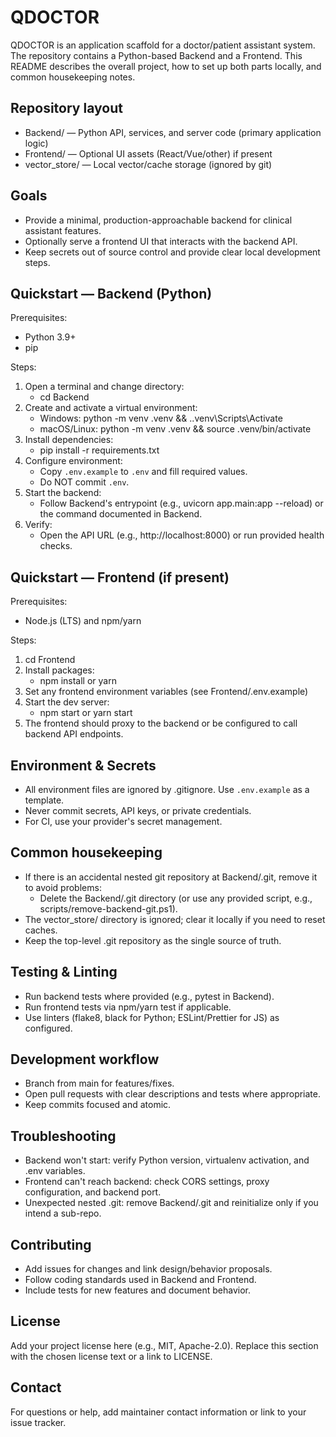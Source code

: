 # QDOCTOR

QDOCTOR is an application scaffold for a doctor/patient assistant system. The repository contains a Python-based Backend and a Frontend. This README describes the overall project, how to set up both parts locally, and common housekeeping notes.

## Repository layout
- Backend/ — Python API, services, and server code (primary application logic)
- Frontend/ — Optional UI assets (React/Vue/other) if present
- vector_store/ — Local vector/cache storage (ignored by git)

## Goals
- Provide a minimal, production-approachable backend for clinical assistant features.
- Optionally serve a frontend UI that interacts with the backend API.
- Keep secrets out of source control and provide clear local development steps.

## Quickstart — Backend (Python)
Prerequisites:
- Python 3.9+
- pip

Steps:
1. Open a terminal and change directory:
   - cd Backend
2. Create and activate a virtual environment:
   - Windows: python -m venv .venv && .\.venv\Scripts\Activate
   - macOS/Linux: python -m venv .venv && source .venv/bin/activate
3. Install dependencies:
   - pip install -r requirements.txt
4. Configure environment:
   - Copy `.env.example` to `.env` and fill required values.
   - Do NOT commit `.env`.
5. Start the backend:
   - Follow Backend's entrypoint (e.g., uvicorn app.main:app --reload) or the command documented in Backend.
6. Verify:
   - Open the API URL (e.g., http://localhost:8000) or run provided health checks.

## Quickstart — Frontend (if present)
Prerequisites:
- Node.js (LTS) and npm/yarn

Steps:
1. cd Frontend
2. Install packages:
   - npm install or yarn
3. Set any frontend environment variables (see Frontend/.env.example)
4. Start the dev server:
   - npm start or yarn start
5. The frontend should proxy to the backend or be configured to call backend API endpoints.

## Environment & Secrets
- All environment files are ignored by .gitignore. Use `.env.example` as a template.
- Never commit secrets, API keys, or private credentials.
- For CI, use your provider's secret management.

## Common housekeeping
- If there is an accidental nested git repository at Backend/.git, remove it to avoid problems:
  - Delete the Backend/.git directory (or use any provided script, e.g., scripts/remove-backend-git.ps1).
- The vector_store/ directory is ignored; clear it locally if you need to reset caches.
- Keep the top-level .git repository as the single source of truth.

## Testing & Linting
- Run backend tests where provided (e.g., pytest in Backend).
- Run frontend tests via npm/yarn test if applicable.
- Use linters (flake8, black for Python; ESLint/Prettier for JS) as configured.

## Development workflow
- Branch from main for features/fixes.
- Open pull requests with clear descriptions and tests where appropriate.
- Keep commits focused and atomic.

## Troubleshooting
- Backend won't start: verify Python version, virtualenv activation, and .env variables.
- Frontend can't reach backend: check CORS settings, proxy configuration, and backend port.
- Unexpected nested .git: remove Backend/.git and reinitialize only if you intend a sub-repo.

## Contributing
- Add issues for changes and link design/behavior proposals.
- Follow coding standards used in Backend and Frontend.
- Include tests for new features and document behavior.

## License
Add your project license here (e.g., MIT, Apache-2.0). Replace this section with the chosen license text or a link to LICENSE.

## Contact
For questions or help, add maintainer contact information or link to your issue tracker.
